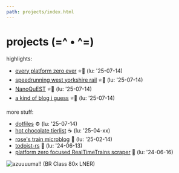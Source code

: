 ```yaml
---
path: projects/index.html
---
```

# projects (=^ • ^=)
highlights:

- [every platform zero ever](/projects/plat0) ⭐🚆 (lu: '25-07-14)
- [speedrunning west yorkshire rail](/projects/wymetro) ⭐🚆 (lu: '25-07-14)
- [NanoQuEST](/projects/nano) ⭐🔬 (lu: '25-07-14)
- [a kind of blog i guess](/blog) ⭐📖 (lu: '25-07-14)

more stuff:

- [dotfiles](/projects/dotfiles) ⚙️ (lu: '25-07-14)
- [hot chocolate tierlist](/projects/hot-choc) ☕ (lu: '25-04-xx)
- [rose's train microblog](/train) 🚆 (lu: '25-02-14)
- [todoist-rs](/projects/todoist-rs) 🦀 (lu: '24-06-13)
- [platform zero focused RealTimeTrains scraper](/projects/plat0-scraper) 🦀 (lu: '24-06-16)

![azuuuuma!! (BR Class 80x LNER)](/assets/azuuuma.webp "zoom! it's an azuma! (thats BR class 800)")

